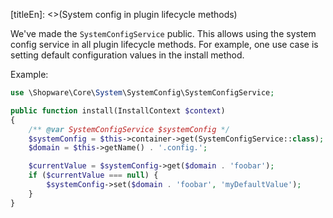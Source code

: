 [titleEn]: <>(System config in plugin lifecycle methods)

We've made the `SystemConfigService` public. This allows using the
system config service in all plugin lifecycle methods. For example, one
use case is setting default configuration values in the install method.

Example:

```php
use \Shopware\Core\System\SystemConfig\SystemConfigService;

public function install(InstallContext $context)
{
    /** @var SystemConfigService $systemConfig */
    $systemConfig = $this->container->get(SystemConfigService::class);
    $domain = $this->getName() . '.config.';

    $currentValue = $systemConfig->get($domain . 'foobar');
    if ($currentValue === null) {
        $systemConfig->set($domain . 'foobar', 'myDefaultValue');
    }
}

```